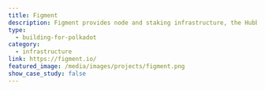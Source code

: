 ```yaml
---
title: Figment
description: Figment provides node and staking infrastructure, the Hubble Web 3 explorer, and developer tools while also actively participating in community & governance.
type:
  - building-for-polkadot
category:
  - infrastructure
link: https://figment.io/
featured_image: /media/images/projects/figment.png
show_case_study: false
---
```

